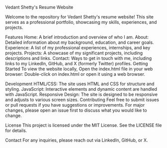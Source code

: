 Vedant Shetty's Resume Website

Welcome to the repository for Vedant Shetty's resume website! This site serves as a professional portfolio, showcasing my skills, experiences, and projects.

Features
Home: A brief introduction and overview of who I am.
About: Detailed information about my background, education, and career goals.
Experience: A list of my professional experiences, internships, and key projects.
Projects: A showcase of my significant projects, including descriptions and links.
Contact: Ways to get in touch with me, including links to my LinkedIn, GitHub, and X (formerly Twitter) profiles.
Getting Started
To view the website locally, Open the index.html file in your web browser: Double-click on index.html or open it using a web browser.

Development
HTML/CSS: The site uses HTML and CSS for structure and styling.
JavaScript: Interactive elements and dynamic content are handled with JavaScript.
Responsive Design: The site is designed to be responsive and adjusts to various screen sizes.
Contributing
Feel free to submit issues or pull requests if you have suggestions or improvements. For major changes, please open an issue first to discuss what you would like to change.

License
This project is licensed under the MIT License. See the LICENSE file for details.

Contact
For any inquiries, please reach out via LinkedIn, GitHub, or X.
